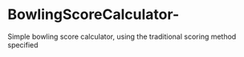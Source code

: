 # BowlingScoreCalculator-
Simple bowling score calculator, using the traditional scoring method specified
